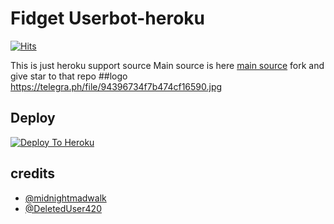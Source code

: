 # Fidget Userbot-heroku
[![Hits](https://hits.seeyoufarm.com/api/count/incr/badge.svg?url=https%3A%2F%2Fgithub.com%2FMr-confused%2Fcatpack&count_bg=%2379C83D&title_bg=%23555555&icon=&icon_color=%23E7E7E7&title=hits&edge_flat=false)](https://github.com/king-cobra-user/FIDJET-USERBOT/https://github.com/king-cobra-user/FIDJET-USERBOT)

This is just heroku support source 
Main source is here [main source](https://github.com/king-cobra-user/FIDJET-USERBOT/https://github.com/king-cobra-user/FIDJET-USERBOT) fork and give star to that repo 
##logo
https://telegra.ph/file/94396734f7b474cf16590.jpg
## Deploy
[![Deploy To Heroku](https://www.herokucdn.com/deploy/button.svg)](https://dashboard.heroku.com/new?button-url=https%3A%2F%2Fgithub.com%2FMr-confused%2Fcatpack&template=https%3A%2F%2Fgithub.com%2FMr-confused%2Fhttps://github.com/king-cobra-user/FIDJET-USERBOT)

## credits
   - [@midnightmadwalk](https://t.me/midnightmadwalk)
   - [@DeletedUser420](https://t.me/DeletedUser420)
